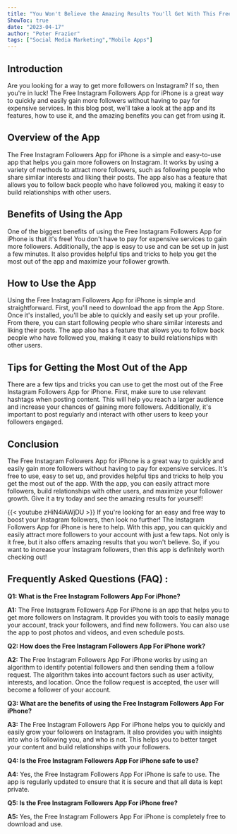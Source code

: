 ```yaml
---
title: "You Won't Believe the Amazing Results You'll Get With This Free Instagram Followers App For iPhone!"
ShowToc: true 
date: "2023-04-17"
author: "Peter Frazier" 
tags: ["Social Media Marketing","Mobile Apps"]
---
```

## Introduction 
Are you looking for a way to get more followers on Instagram? If so, then you're in luck! The Free Instagram Followers App for iPhone is a great way to quickly and easily gain more followers without having to pay for expensive services. In this blog post, we'll take a look at the app and its features, how to use it, and the amazing benefits you can get from using it. 

## Overview of the App
The Free Instagram Followers App for iPhone is a simple and easy-to-use app that helps you gain more followers on Instagram. It works by using a variety of methods to attract more followers, such as following people who share similar interests and liking their posts. The app also has a feature that allows you to follow back people who have followed you, making it easy to build relationships with other users. 

## Benefits of Using the App
One of the biggest benefits of using the Free Instagram Followers App for iPhone is that it's free! You don't have to pay for expensive services to gain more followers. Additionally, the app is easy to use and can be set up in just a few minutes. It also provides helpful tips and tricks to help you get the most out of the app and maximize your follower growth. 

## How to Use the App
Using the Free Instagram Followers App for iPhone is simple and straightforward. First, you'll need to download the app from the App Store. Once it's installed, you'll be able to quickly and easily set up your profile. From there, you can start following people who share similar interests and liking their posts. The app also has a feature that allows you to follow back people who have followed you, making it easy to build relationships with other users. 

## Tips for Getting the Most Out of the App
There are a few tips and tricks you can use to get the most out of the Free Instagram Followers App for iPhone. First, make sure to use relevant hashtags when posting content. This will help you reach a larger audience and increase your chances of gaining more followers. Additionally, it's important to post regularly and interact with other users to keep your followers engaged. 

## Conclusion
The Free Instagram Followers App for iPhone is a great way to quickly and easily gain more followers without having to pay for expensive services. It's free to use, easy to set up, and provides helpful tips and tricks to help you get the most out of the app. With the app, you can easily attract more followers, build relationships with other users, and maximize your follower growth. Give it a try today and see the amazing results for yourself!

{{< youtube zHiN4iAWjDU >}} 
If you're looking for an easy and free way to boost your Instagram followers, then look no further! The Instagram Followers App for iPhone is here to help. With this app, you can quickly and easily attract more followers to your account with just a few taps. Not only is it free, but it also offers amazing results that you won't believe. So, if you want to increase your Instagram followers, then this app is definitely worth checking out!

## Frequently Asked Questions (FAQ) :
**Q1: What is the Free Instagram Followers App For iPhone?**

**A1:** The Free Instagram Followers App For iPhone is an app that helps you to get more followers on Instagram. It provides you with tools to easily manage your account, track your followers, and find new followers. You can also use the app to post photos and videos, and even schedule posts. 

**Q2: How does the Free Instagram Followers App For iPhone work?**

**A2:** The Free Instagram Followers App For iPhone works by using an algorithm to identify potential followers and then sending them a follow request. The algorithm takes into account factors such as user activity, interests, and location. Once the follow request is accepted, the user will become a follower of your account. 

**Q3: What are the benefits of using the Free Instagram Followers App For iPhone?**

**A3:** The Free Instagram Followers App For iPhone helps you to quickly and easily grow your followers on Instagram. It also provides you with insights into who is following you, and who is not. This helps you to better target your content and build relationships with your followers. 

**Q4: Is the Free Instagram Followers App For iPhone safe to use?**

**A4:** Yes, the Free Instagram Followers App For iPhone is safe to use. The app is regularly updated to ensure that it is secure and that all data is kept private. 

**Q5: Is the Free Instagram Followers App For iPhone free?**

**A5:** Yes, the Free Instagram Followers App For iPhone is completely free to download and use.


